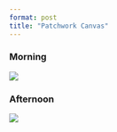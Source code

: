 ```yaml
---
format: post
title: "Patchwork Canvas"
---
```


### Morning
<img src="{{site.baseurl}}/assets/canvas/canvas_am.jpg">

### Afternoon
<img src="{{site.baseurl}}/assets/canvas/canvas_pm.jpg">




